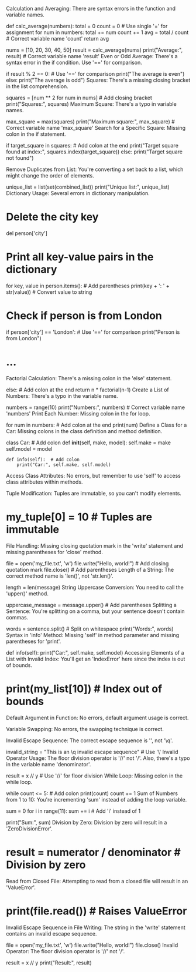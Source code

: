 <p>
  Calculation and Averaging:
There are syntax errors in the function and variable names.

def calc_average(numbers):
    total = 0
    count = 0  # Use single '=' for assignment
    for num in numbers:
        total += num
        count += 1
    avg = total / count  # Correct variable name 'count'
    return avg

nums = [10, 20, 30, 40, 50]
result = calc_average(nums)
print("Average:", result)  # Correct variable name 'result'
Even or Odd Average:
There's a syntax error in the if condition. Use '==' for comparison.

if result % 2 == 0:  # Use '==' for comparison
    print("The average is even")
else:
    print("The average is odd")
Squares:
There's a missing closing bracket in the list comprehension.


squares = [num ** 2 for num in nums]  # Add closing bracket
print("Squares:", squares)
Maximum Square:
There's a typo in variable names.


max_square = max(squares)
print("Maximum square:", max_square)  # Correct variable name 'max_square'
Search for a Specific Square:
Missing colon in the if statement.


if target_square in squares:  # Add colon at the end
    print("Target square found at index:", squares.index(target_square))
else:
    print("Target square not found")


Remove Duplicates from List:
You're converting a set back to a list, which might change the order of elements.


unique_list = list(set(combined_list))
print("Unique list:", unique_list)
Dictionary Usage:
Several errors in dictionary manipulation.




# Delete the city key
del person['city']

# Print all key-value pairs in the dictionary
for key, value in person.items():  # Add parentheses
    print(key + ': ' + str(value))  # Convert value to string

# Check if person is from London
if person['city'] == 'London':  # Use '==' for comparison
    print("Person is from London")

# ...
Factorial Calculation:
There's a missing colon in the 'else' statement.

else:  # Add colon at the end
    return n * factorial(n-1)
Create a List of Numbers:
There's a typo in the variable name.


numbers = range(10)
print("Numbers:", numbers)  # Correct variable name 'numbers'
Print Each Number:
Missing colon in the for loop.


for num in numbers:  # Add colon at the end
    print(num)
Define a Class for a Car:
Missing colons in the class definition and method definition.


class Car:  # Add colon
    def __init__(self, make, model):
        self.make = make
        self.model = model
    
    def info(self):  # Add colon
        print("Car:", self.make, self.model)
Access Class Attributes:
No errors, but remember to use 'self' to access class attributes within methods.

Tuple Modification:
Tuples are immutable, so you can't modify elements.

# my_tuple[0] = 10  # Tuples are immutable
File Handling:
Missing closing quotation mark in the 'write' statement and missing parentheses for 'close' method.


file = open('my_file.txt', 'w')
file.write("Hello, world!")  # Add closing quotation mark
file.close()  # Add parentheses
Length of a String:
The correct method name is 'len()', not 'str.len()'.


length = len(message)
String Uppercase Conversion:
You need to call the 'upper()' method.


uppercase_message = message.upper()  # Add parentheses
Splitting a Sentence:
You're splitting on a comma, but your sentence doesn't contain commas.

words = sentence.split()  # Split on whitespace
print("Words:", words)
Syntax in 'info' Method:
Missing 'self' in method parameter and missing parentheses for 'print'.


def info(self):
    print("Car:", self.make, self.model)
Accessing Elements of a List with Invalid Index:
You'll get an 'IndexError' here since the index is out of bounds.


# print(my_list[10])  # Index out of bounds
Default Argument in Function:
No errors, default argument usage is correct.

Variable Swapping:
No errors, the swapping technique is correct.

Invalid Escape Sequence:
The correct escape sequence is '', not '\q'.


invalid_string = "This is an \\q invalid escape sequence"  # Use '\\'
Invalid Operator Usage:
The floor division operator is '//' not '/'. Also, there's a typo in the variable name 'denominator'.


result = x // y  # Use '//' for floor division
While Loop:
Missing colon in the while loop.


while count <= 5:  # Add colon
    print(count)
    count += 1
Sum of Numbers from 1 to 10:
You're incrementing 'sum' instead of adding the loop variable.


sum = 0
for i in range(11):
    sum += i  # Add 'i' instead of 1

print("Sum:", sum)
Division by Zero:
Division by zero will result in a 'ZeroDivisionError'.

# result = numerator / denominator  # Division by zero
Read from Closed File:
Attempting to read from a closed file will result in an 'ValueError'.


# print(file.read())  # Raises ValueError
Invalid Escape Sequence in File Writing:
The string in the 'write' statement contains an invalid escape sequence.


file = open('my_file.txt', 'w')
file.write("Hello, world!")
file.close()
Invalid Operator:
The floor division operator is '//' not '/'.


result = x // y
print("Result:", result)</p>

